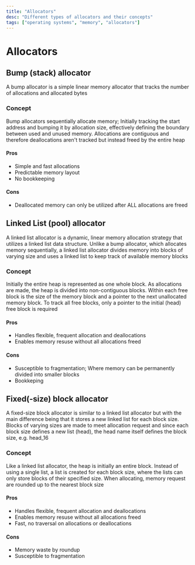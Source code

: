 ```yaml
---
title: "Allocators"
desc: "Different types of allocators and their concepts"
tags: ["operating systems", "memory", "allocators"]
---
```


# Allocators
## Bump (stack) allocator
A bump allocator is a simple linear memory allocator that tracks the number of allocations and allocated bytes

### Concept
Bump allocators sequentially allocate memory; Initially tracking the start address and bumping it by allocation size, effectively defining the boundary between used and unused memory. Allocations are contiguous and therefore deallocations aren't tracked but instead freed by the entire heap

#### Pros
- Simple and fast allocations
- Predictable memory layout
- No bookkeeping

#### Cons
- Deallocated memory can only be utilized after ALL allocations are freed

## Linked List (pool) allocator
A linked list allocator is a dynamic, linear memory allocation strategy that utilizes a linked list data structure. Unlike a bump allocator, which allocates memory sequentially, a linked list allocator divides memory into blocks of varying size and uses a linked list to keep track of available memory blocks

### Concept
Initially the entire heap is represented as one whole block. As allocations are made, the heap is divided into non-contiguous blocks. Within each free block is the size of the memory block and a pointer to the next unallocated memory block. To track all free blocks, only a pointer to the initial (head) free block is required

#### Pros
- Handles flexible, frequent allocation and deallocations
- Enables memory resuse without all allocations freed

#### Cons
- Susceptible to fragmentation; Where memory can be permanently divided into smaller blocks
- Bookkeping

## Fixed(-size) block allocator
A fixed-size block allocator is similar to a linked list allocator but with the main difference being that it stores a new linked list for each block size. Blocks of varying sizes are made to meet allocation request and since each block size defines a new list (head), the head name itself defines the block size, e.g. head_16

### Concept
Like a linked list allocator, the heap is initially an entire block. Instead of using a single list, a list is created for each block size, where the lists can only store blocks of their specified size. When allocating, memory request are rounded up to the nearest block size

#### Pros
- Handles flexible, frequent allocation and deallocations
- Enables memory resuse without all allocations freed
- Fast, no traversal on allocations or deallocations

#### Cons
- Memory waste by roundup
- Susceptible to fragmentation